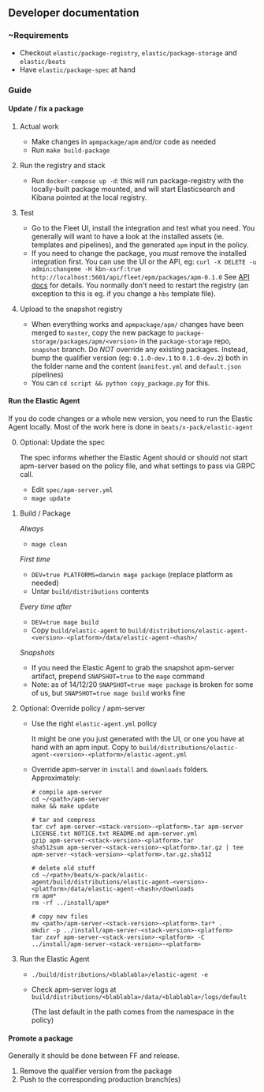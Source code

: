 ## Developer documentation

### ~Requirements

- Checkout `elastic/package-registry`, `elastic/package-storage` and `elastic/beats`
- Have `elastic/package-spec` at hand

### Guide

#### Update / fix a package

1. Actual work
    - Make changes in `apmpackage/apm` and/or code as needed
    - Run `make build-package`

2. Run the registry and stack
    - Run `docker-compose up -d`: this will run package-registry with the locally-built package mounted, and will
      start Elasticsearch and Kibana pointed at the local registry.

4. Test
    - Go to the Fleet UI, install the integration and test what you need. You generally will want to have a look at the
   installed assets (ie. templates and pipelines), and the generated `apm` input in the policy.
    - If you need to change the package, you *must* remove the installed integration first. You can use the UI
    or the API, eg: `curl -X DELETE -u admin:changeme -H kbn-xsrf:true http://localhost:5601/api/fleet/epm/packages/apm-0.1.0`
    See [API docs](https://github.com/elastic/kibana/tree/master/x-pack/plugins/fleet/dev_docs/api) for details.
    You normally don't need to restart the registry (an exception to this is eg. if you change a `hbs` template file).

5. Upload to the snapshot registry
    - When everything works and `apmpackage/apm/` changes have been merged to `master`, copy the new package to
    `package-storage/packages/apm/<version>` in the `package-storage` repo, `snapshot` branch.
    Do *NOT* override any existing packages. Instead, bump the qualifier version (eg: `0.1.0-dev.1` to `0.1.0-dev.2`)
    both in the folder name and the content (`manifest.yml` and `default.json` pipelines)
    - You can `cd script && python copy_package.py` for this.

#### Run the Elastic Agent

If you do code changes or a whole new version, you need to run the Elastic Agent locally.
Most of the work here is done in `beats/x-pack/elastic-agent`

0. Optional: Update the spec

   The spec informs whether the Elastic Agent should or should not start apm-server based on the policy file,
   and what settings to pass via GRPC call.
    - Edit `spec/apm-server.yml`
    - `mage update`

1. Build / Package

    *Always*
    - `mage clean`

    *First time*
    - `DEV=true PLATFORMS=darwin mage package` (replace platform as needed)
    - Untar `build/distributions` contents

    *Every time after*
    - `DEV=true mage build`
    - Copy `build/elastic-agent` to `build/distributions/elastic-agent-<version>-<platform>/data/elastic-agent-<hash>/`

    *Snapshots*
    - If you need the Elastic Agent to grab the snapshot apm-server artifact, prepend `SNAPSHOT=true` to the `mage` command
    - Note: as of 14/12/20 `SNAPSHOT=true mage package` is broken for some of us, but `SNAPSHOT=true mage build` works fine

2. Optional: Override policy / apm-server
    - Use the right `elastic-agent.yml` policy

      It might be one you just generated with the UI, or one you have at hand with an apm input.
      Copy to `build/distributions/elastic-agent-<version>-<platform>/elastic-agent.yml`

    - Override apm-server in `install` and `downloads` folders. Approximately:
      ```
      # compile apm-server
      cd ~/<path>/apm-server
      make && make update

      # tar and compress
      tar cvf apm-server-<stack-version>-<platform>.tar apm-server LICENSE.txt NOTICE.txt README.md apm-server.yml
      gzip apm-server-<stack-version>-<platform>.tar
      sha512sum apm-server-<stack-version>-<platform>.tar.gz | tee apm-server-<stack-version>-<platform>.tar.gz.sha512

      # delete old stuff
      cd ~/<path>/beats/x-pack/elastic-agent/build/distributions/elastic-agent-<version>-<platform>/data/elastic-agent-<hash>/downloads
      rm apm*
      rm -rf ../install/apm*

      # copy new files
      mv <path>/apm-server-<stack-version>-<platform>.tar* .
      mkdir -p ../install/apm-server-<stack-version>-<platform>
      tar zxvf apm-server-<stack-version>-<platform> -C ../install/apm-server-<stack-version>-<platform>
      ```
3. Run the Elastic Agent
    - `./build/distributions/<blablabla>/elastic-agent -e`
    - Check apm-server logs at `build/distributions/<blablabla>/data/<blablabla>/logs/default`

      (The last default in the path comes from the namespace in the policy)

#### Promote a package

Generally it should be done between FF and release.
1. Remove the qualifier version from the package
2. Push to the corresponding production branch(es)
